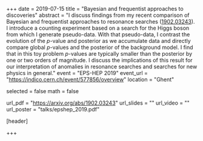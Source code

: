 +++
date = 2019-07-15
title = "Bayesian and frequentist approaches to discoveries"
abstract = "I discuss findings from my recent comparison of Bayesian and frequentist approaches to resonance searches ([1902.03243](https://arxiv.org/abs/1902.03243)). I introduce a counting experiment based on a search for the Higgs boson from which I generate pseudo-data. With that pseudo-data, I contrast the evolution of the $p$-value and posterior as we accumulate data and directly compare global $p$-values and the posterior of the background model. I find that in this toy problem $p$-values are typically smaller than the posterior by one or two orders of magnitude. I discuss the implications of this result for our interpretation of anomalies in resonance searches and searches for new physics in general."
event = "EPS-HEP 2019"
event_url = "https://indico.cern.ch/event/577856/overview"
location = "Ghent"

selected = false
math = false

url_pdf = "https://arxiv.org/abs/1902.03243"
url_slides = ""
url_video = ""
url_poster = "talks/epshep_2019.pdf"

[header]

+++

